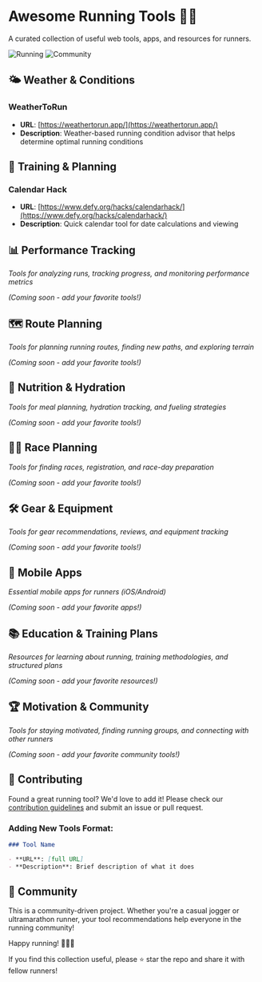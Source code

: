 # Awesome Running Tools 🏃‍♂️

A curated collection of useful web tools, apps, and resources for runners.

![Running](https://img.shields.io/badge/Running-Tools-brightgreen) ![Community](https://img.shields.io/badge/Community-Driven-orange)

## 🌤️ Weather & Conditions

### WeatherToRun

- **URL**: [https://weathertorun.app/](https://weathertorun.app/)
- **Description**: Weather-based running condition advisor that helps determine optimal running conditions

## 📅 Training & Planning

### Calendar Hack

- **URL**: [https://www.defy.org/hacks/calendarhack/](https://www.defy.org/hacks/calendarhack/)
- **Description**: Quick calendar tool for date calculations and viewing

## 📊 Performance Tracking

_Tools for analyzing runs, tracking progress, and monitoring performance metrics_

_(Coming soon - add your favorite tools!)_

## 🗺️ Route Planning

_Tools for planning running routes, finding new paths, and exploring terrain_

_(Coming soon - add your favorite tools!)_

## 🍎 Nutrition & Hydration

_Tools for meal planning, hydration tracking, and fueling strategies_

_(Coming soon - add your favorite tools!)_

## 🏃‍♀️ Race Planning

_Tools for finding races, registration, and race-day preparation_

_(Coming soon - add your favorite tools!)_

## 🛠️ Gear & Equipment

_Tools for gear recommendations, reviews, and equipment tracking_

_(Coming soon - add your favorite tools!)_

## 📱 Mobile Apps

_Essential mobile apps for runners (iOS/Android)_

_(Coming soon - add your favorite apps!)_

## 📚 Education & Training Plans

_Resources for learning about running, training methodologies, and structured plans_

_(Coming soon - add your favorite resources!)_

## 🏆 Motivation & Community

_Tools for staying motivated, finding running groups, and connecting with other runners_

_(Coming soon - add your favorite community tools!)_

## 📝 Contributing

Found a great running tool? We'd love to add it! Please check our [contribution guidelines](CONTRIBUTING.md) and submit an issue or pull request.

### Adding New Tools Format:

```markdown
### Tool Name

- **URL**: [full URL]
- **Description**: Brief description of what it does
```

## 🤝 Community

This is a community-driven project. Whether you're a casual jogger or ultramarathon runner, your tool recommendations help everyone in the running community!

Happy running! 🏃‍♂️💨

If you find this collection useful, please ⭐ star the repo and share it with fellow runners!
